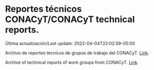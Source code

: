 # Reportes técnicos CONACyT/CONACyT technical reports.

Última actualización/Last update: 2022-04-04T22:02:59-05:00

Archivo de reportes técnicos de grupos de trabajo del CONACyT. [Link](https://salud.conacyt.mx/coronavirus/investigacion/productos/).

Archive of technical reports of work groups from CONACyT. [Link](https://salud.conacyt.mx/coronavirus/investigacion/productos/).
